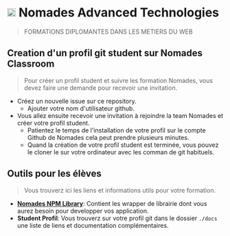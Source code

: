 # <img src="https://avatars3.githubusercontent.com/u/41572941?s=200&v=4" width="20px"> Nomades Advanced Technologies
> FORMATIONS DIPLOMANTES DANS LES METIERS DU WEB


## Creation d'un profil git student sur Nomades Classroom 
> Pour créer un profil student et suivre les formation Nomades, vous devez faire une demande pour recevoir une invitation.
- Créez un nouvelle issue sur ce repository.
  - Ajouter votre nom d'utilisateur github.
- Vous allez ensuite recevoir une invitation à rejoindre la team Nomades et créer votre profil student.
  - Patientez le temps de l'installation de votre profil sur le compte Github de Nomades cela peut prendre plusieurs minutes.
  - Quand la création de votre profil student est terminée, vous pouvez le cloner le sur votre ordinateur avec les comman de git habituels.
  
  
## Outils pour les élèves
> Vous trouverz ici les liens et informations utils pour votre formation.

- [**Nomades NPM Library**](https://github.com/nomades-ateliers/nomades-ateliers): Contient les wrapper de librairie dont vous aurez besoin pour developper vos application.
- **Student Profil**: Vous trouverz sur votre profil git dans le dossier `./docs` une liste de liens et documentation complémentaires.
